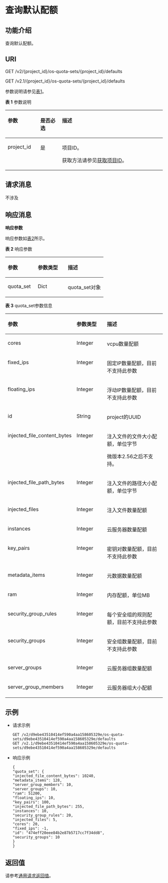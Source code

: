 # 查询默认配额<a name="ZH-CN_TOPIC_0065817716"></a>

## 功能介绍<a name="zh-cn_topic_0057973201_section4302370"></a>

查询默认配额。

## URI<a name="zh-cn_topic_0057973201_section38721337"></a>

GET /v2/\{project\_id\}/os-quota-sets/\{project\_id\}/defaults

GET /v2.1/\{project\_id\}/os-quota-sets/\{project\_id\}/defaults

参数说明请参见[表1](#zh-cn_topic_0057973201_table258804192629)。

**表 1**  参数说明

<a name="zh-cn_topic_0057973201_table258804192629"></a>
<table><thead align="left"><tr id="zh-cn_topic_0057973201_row33277594192629"><th class="cellrowborder" valign="top" width="20.69%" id="mcps1.2.4.1.1"><p id="p5187119"><a name="p5187119"></a><a name="p5187119"></a>参数</p>
</th>
<th class="cellrowborder" valign="top" width="13.79%" id="mcps1.2.4.1.2"><p id="p17503500"><a name="p17503500"></a><a name="p17503500"></a>是否必选</p>
</th>
<th class="cellrowborder" valign="top" width="65.52%" id="mcps1.2.4.1.3"><p id="p8497414"><a name="p8497414"></a><a name="p8497414"></a>描述</p>
</th>
</tr>
</thead>
<tbody><tr id="zh-cn_topic_0057973201_row56232837192629"><td class="cellrowborder" valign="top" width="20.69%" headers="mcps1.2.4.1.1 "><p id="zh-cn_topic_0057973201_p58565959192629"><a name="zh-cn_topic_0057973201_p58565959192629"></a><a name="zh-cn_topic_0057973201_p58565959192629"></a>project_id</p>
</td>
<td class="cellrowborder" valign="top" width="13.79%" headers="mcps1.2.4.1.2 "><p id="zh-cn_topic_0057973201_p46222262192629"><a name="zh-cn_topic_0057973201_p46222262192629"></a><a name="zh-cn_topic_0057973201_p46222262192629"></a>是</p>
</td>
<td class="cellrowborder" valign="top" width="65.52%" headers="mcps1.2.4.1.3 "><p id="p37593705"><a name="p37593705"></a><a name="p37593705"></a>项目ID。</p>
<p id="p1180512217438"><a name="p1180512217438"></a><a name="p1180512217438"></a>获取方法请参见<a href="获取项目ID.md">获取项目ID</a>。</p>
</td>
</tr>
</tbody>
</table>

## 请求消息<a name="zh-cn_topic_0057973201_section42132238"></a>

不涉及

## 响应消息<a name="zh-cn_topic_0057973201_section43645827"></a>

**响应参数**

响应参数如[表2](#zh-cn_topic_0057973201_zh-cn_topic_0057973197_table62068690)所示。

**表 2**  响应参数

<a name="zh-cn_topic_0057973201_zh-cn_topic_0057973197_table62068690"></a>
<table><thead align="left"><tr id="zh-cn_topic_0057973201_zh-cn_topic_0057973197_row56098908"><th class="cellrowborder" valign="top" width="30.643064306430645%" id="mcps1.2.4.1.1"><p id="zh-cn_topic_0057973197_p47717737"><a name="zh-cn_topic_0057973197_p47717737"></a><a name="zh-cn_topic_0057973197_p47717737"></a>参数</p>
</th>
<th class="cellrowborder" valign="top" width="30.643064306430645%" id="mcps1.2.4.1.2"><p id="zh-cn_topic_0057973197_p39931478"><a name="zh-cn_topic_0057973197_p39931478"></a><a name="zh-cn_topic_0057973197_p39931478"></a>参数类型</p>
</th>
<th class="cellrowborder" valign="top" width="38.71387138713872%" id="mcps1.2.4.1.3"><p id="zh-cn_topic_0057973197_p64532721"><a name="zh-cn_topic_0057973197_p64532721"></a><a name="zh-cn_topic_0057973197_p64532721"></a>描述</p>
</th>
</tr>
</thead>
<tbody><tr id="zh-cn_topic_0057973201_zh-cn_topic_0057973197_row59767919"><td class="cellrowborder" valign="top" width="30.643064306430645%" headers="mcps1.2.4.1.1 "><p id="zh-cn_topic_0057973201_zh-cn_topic_0057973197_p9363310"><a name="zh-cn_topic_0057973201_zh-cn_topic_0057973197_p9363310"></a><a name="zh-cn_topic_0057973201_zh-cn_topic_0057973197_p9363310"></a>quota_set</p>
</td>
<td class="cellrowborder" valign="top" width="30.643064306430645%" headers="mcps1.2.4.1.2 "><p id="zh-cn_topic_0057973201_zh-cn_topic_0057973197_p20230678"><a name="zh-cn_topic_0057973201_zh-cn_topic_0057973197_p20230678"></a><a name="zh-cn_topic_0057973201_zh-cn_topic_0057973197_p20230678"></a>Dict</p>
</td>
<td class="cellrowborder" valign="top" width="38.71387138713872%" headers="mcps1.2.4.1.3 "><p id="zh-cn_topic_0057973201_zh-cn_topic_0057973197_p59256190"><a name="zh-cn_topic_0057973201_zh-cn_topic_0057973197_p59256190"></a><a name="zh-cn_topic_0057973201_zh-cn_topic_0057973197_p59256190"></a>quota_set对象</p>
</td>
</tr>
</tbody>
</table>

**表 3**  quota\_set参数信息

<a name="zh-cn_topic_0057973201_table29589013"></a>
<table><thead align="left"><tr id="zh-cn_topic_0057973201_row16562342"><th class="cellrowborder" valign="top" width="34.44344434443444%" id="mcps1.2.4.1.1"><p id="p6588045163210"><a name="p6588045163210"></a><a name="p6588045163210"></a>参数</p>
</th>
<th class="cellrowborder" valign="top" width="21.112111211121114%" id="mcps1.2.4.1.2"><p id="p15588245163210"><a name="p15588245163210"></a><a name="p15588245163210"></a>参数类型</p>
</th>
<th class="cellrowborder" valign="top" width="44.44444444444445%" id="mcps1.2.4.1.3"><p id="p5588145183211"><a name="p5588145183211"></a><a name="p5588145183211"></a>描述</p>
</th>
</tr>
</thead>
<tbody><tr id="zh-cn_topic_0057973201_row28465510"><td class="cellrowborder" valign="top" width="34.44344434443444%" headers="mcps1.2.4.1.1 "><p id="zh-cn_topic_0057973201_p24004958"><a name="zh-cn_topic_0057973201_p24004958"></a><a name="zh-cn_topic_0057973201_p24004958"></a>cores</p>
</td>
<td class="cellrowborder" valign="top" width="21.112111211121114%" headers="mcps1.2.4.1.2 "><p id="zh-cn_topic_0057973201_p72501227151510"><a name="zh-cn_topic_0057973201_p72501227151510"></a><a name="zh-cn_topic_0057973201_p72501227151510"></a>Integer</p>
</td>
<td class="cellrowborder" valign="top" width="44.44444444444445%" headers="mcps1.2.4.1.3 "><p id="zh-cn_topic_0057973199_p47666411392"><a name="zh-cn_topic_0057973199_p47666411392"></a><a name="zh-cn_topic_0057973199_p47666411392"></a>vcpu数量配额</p>
</td>
</tr>
<tr id="zh-cn_topic_0057973201_row26136320"><td class="cellrowborder" valign="top" width="34.44344434443444%" headers="mcps1.2.4.1.1 "><p id="zh-cn_topic_0057973201_p36667161"><a name="zh-cn_topic_0057973201_p36667161"></a><a name="zh-cn_topic_0057973201_p36667161"></a>fixed_ips</p>
</td>
<td class="cellrowborder" valign="top" width="21.112111211121114%" headers="mcps1.2.4.1.2 "><p id="zh-cn_topic_0057973201_p186841317111619"><a name="zh-cn_topic_0057973201_p186841317111619"></a><a name="zh-cn_topic_0057973201_p186841317111619"></a>Integer</p>
</td>
<td class="cellrowborder" valign="top" width="44.44444444444445%" headers="mcps1.2.4.1.3 "><p id="zh-cn_topic_0057973199_p7766144103912"><a name="zh-cn_topic_0057973199_p7766144103912"></a><a name="zh-cn_topic_0057973199_p7766144103912"></a>固定IP数量配额，目前不支持此参数</p>
</td>
</tr>
<tr id="zh-cn_topic_0057973201_row20639791"><td class="cellrowborder" valign="top" width="34.44344434443444%" headers="mcps1.2.4.1.1 "><p id="zh-cn_topic_0057973201_p61210371"><a name="zh-cn_topic_0057973201_p61210371"></a><a name="zh-cn_topic_0057973201_p61210371"></a>floating_ips</p>
</td>
<td class="cellrowborder" valign="top" width="21.112111211121114%" headers="mcps1.2.4.1.2 "><p id="zh-cn_topic_0057973201_p3913118111613"><a name="zh-cn_topic_0057973201_p3913118111613"></a><a name="zh-cn_topic_0057973201_p3913118111613"></a>Integer</p>
</td>
<td class="cellrowborder" valign="top" width="44.44444444444445%" headers="mcps1.2.4.1.3 "><p id="zh-cn_topic_0057973199_p16766740399"><a name="zh-cn_topic_0057973199_p16766740399"></a><a name="zh-cn_topic_0057973199_p16766740399"></a>浮动IP数量配额，目前不支持此参数</p>
</td>
</tr>
<tr id="zh-cn_topic_0057973201_row60052996"><td class="cellrowborder" valign="top" width="34.44344434443444%" headers="mcps1.2.4.1.1 "><p id="zh-cn_topic_0057973201_p32454526"><a name="zh-cn_topic_0057973201_p32454526"></a><a name="zh-cn_topic_0057973201_p32454526"></a>id</p>
</td>
<td class="cellrowborder" valign="top" width="21.112111211121114%" headers="mcps1.2.4.1.2 "><p id="zh-cn_topic_0057973201_p11570940"><a name="zh-cn_topic_0057973201_p11570940"></a><a name="zh-cn_topic_0057973201_p11570940"></a>String</p>
</td>
<td class="cellrowborder" valign="top" width="44.44444444444445%" headers="mcps1.2.4.1.3 "><p id="zh-cn_topic_0057973199_p107671041392"><a name="zh-cn_topic_0057973199_p107671041392"></a><a name="zh-cn_topic_0057973199_p107671041392"></a>project的UUID</p>
</td>
</tr>
<tr id="zh-cn_topic_0057973201_row17123161"><td class="cellrowborder" valign="top" width="34.44344434443444%" headers="mcps1.2.4.1.1 "><p id="zh-cn_topic_0057973201_p44798770"><a name="zh-cn_topic_0057973201_p44798770"></a><a name="zh-cn_topic_0057973201_p44798770"></a>injected_file_content_bytes</p>
</td>
<td class="cellrowborder" valign="top" width="21.112111211121114%" headers="mcps1.2.4.1.2 "><p id="zh-cn_topic_0057973201_p158711821181614"><a name="zh-cn_topic_0057973201_p158711821181614"></a><a name="zh-cn_topic_0057973201_p158711821181614"></a>Integer</p>
</td>
<td class="cellrowborder" valign="top" width="44.44444444444445%" headers="mcps1.2.4.1.3 "><p id="zh-cn_topic_0057973199_p19767154163911"><a name="zh-cn_topic_0057973199_p19767154163911"></a><a name="zh-cn_topic_0057973199_p19767154163911"></a>注入文件的文件大小配额，单位字节</p>
<p id="p171873367419"><a name="p171873367419"></a><a name="p171873367419"></a>微版本2.56之后不支持。</p>
</td>
</tr>
<tr id="zh-cn_topic_0057973201_row41672973"><td class="cellrowborder" valign="top" width="34.44344434443444%" headers="mcps1.2.4.1.1 "><p id="zh-cn_topic_0057973201_p20067663"><a name="zh-cn_topic_0057973201_p20067663"></a><a name="zh-cn_topic_0057973201_p20067663"></a>injected_file_path_bytes</p>
</td>
<td class="cellrowborder" valign="top" width="21.112111211121114%" headers="mcps1.2.4.1.2 "><p id="zh-cn_topic_0057973201_p619932461614"><a name="zh-cn_topic_0057973201_p619932461614"></a><a name="zh-cn_topic_0057973201_p619932461614"></a>Integer</p>
</td>
<td class="cellrowborder" valign="top" width="44.44444444444445%" headers="mcps1.2.4.1.3 "><p id="zh-cn_topic_0057973199_p1176715413396"><a name="zh-cn_topic_0057973199_p1176715413396"></a><a name="zh-cn_topic_0057973199_p1176715413396"></a>注入文件的路径大小配额，单位字节</p>
</td>
</tr>
<tr id="zh-cn_topic_0057973201_row24170571"><td class="cellrowborder" valign="top" width="34.44344434443444%" headers="mcps1.2.4.1.1 "><p id="zh-cn_topic_0057973201_p11659216"><a name="zh-cn_topic_0057973201_p11659216"></a><a name="zh-cn_topic_0057973201_p11659216"></a>injected_files</p>
</td>
<td class="cellrowborder" valign="top" width="21.112111211121114%" headers="mcps1.2.4.1.2 "><p id="zh-cn_topic_0057973201_p967412256162"><a name="zh-cn_topic_0057973201_p967412256162"></a><a name="zh-cn_topic_0057973201_p967412256162"></a>Integer</p>
</td>
<td class="cellrowborder" valign="top" width="44.44444444444445%" headers="mcps1.2.4.1.3 "><p id="zh-cn_topic_0057973199_p9767246391"><a name="zh-cn_topic_0057973199_p9767246391"></a><a name="zh-cn_topic_0057973199_p9767246391"></a>注入文件数量配额</p>
</td>
</tr>
<tr id="zh-cn_topic_0057973201_row17870531"><td class="cellrowborder" valign="top" width="34.44344434443444%" headers="mcps1.2.4.1.1 "><p id="zh-cn_topic_0057973201_p38226869"><a name="zh-cn_topic_0057973201_p38226869"></a><a name="zh-cn_topic_0057973201_p38226869"></a>instances</p>
</td>
<td class="cellrowborder" valign="top" width="21.112111211121114%" headers="mcps1.2.4.1.2 "><p id="zh-cn_topic_0057973201_p1375472610167"><a name="zh-cn_topic_0057973201_p1375472610167"></a><a name="zh-cn_topic_0057973201_p1375472610167"></a>Integer</p>
</td>
<td class="cellrowborder" valign="top" width="44.44444444444445%" headers="mcps1.2.4.1.3 "><p id="zh-cn_topic_0057973199_p1876714183917"><a name="zh-cn_topic_0057973199_p1876714183917"></a><a name="zh-cn_topic_0057973199_p1876714183917"></a>云服务器数量配额</p>
</td>
</tr>
<tr id="zh-cn_topic_0057973201_row34050285"><td class="cellrowborder" valign="top" width="34.44344434443444%" headers="mcps1.2.4.1.1 "><p id="zh-cn_topic_0057973201_p6609735"><a name="zh-cn_topic_0057973201_p6609735"></a><a name="zh-cn_topic_0057973201_p6609735"></a>key_pairs</p>
</td>
<td class="cellrowborder" valign="top" width="21.112111211121114%" headers="mcps1.2.4.1.2 "><p id="zh-cn_topic_0057973201_p18933527131610"><a name="zh-cn_topic_0057973201_p18933527131610"></a><a name="zh-cn_topic_0057973201_p18933527131610"></a>Integer</p>
</td>
<td class="cellrowborder" valign="top" width="44.44444444444445%" headers="mcps1.2.4.1.3 "><p id="zh-cn_topic_0057973199_p1876716493911"><a name="zh-cn_topic_0057973199_p1876716493911"></a><a name="zh-cn_topic_0057973199_p1876716493911"></a>密钥对数量配额，目前不支持此参数</p>
</td>
</tr>
<tr id="zh-cn_topic_0057973201_row48158284"><td class="cellrowborder" valign="top" width="34.44344434443444%" headers="mcps1.2.4.1.1 "><p id="zh-cn_topic_0057973201_p8506968"><a name="zh-cn_topic_0057973201_p8506968"></a><a name="zh-cn_topic_0057973201_p8506968"></a>metadata_items</p>
</td>
<td class="cellrowborder" valign="top" width="21.112111211121114%" headers="mcps1.2.4.1.2 "><p id="zh-cn_topic_0057973201_p616716297166"><a name="zh-cn_topic_0057973201_p616716297166"></a><a name="zh-cn_topic_0057973201_p616716297166"></a>Integer</p>
</td>
<td class="cellrowborder" valign="top" width="44.44444444444445%" headers="mcps1.2.4.1.3 "><p id="zh-cn_topic_0057973199_p187671742393"><a name="zh-cn_topic_0057973199_p187671742393"></a><a name="zh-cn_topic_0057973199_p187671742393"></a>元数据数量配额</p>
</td>
</tr>
<tr id="zh-cn_topic_0057973201_row57789353"><td class="cellrowborder" valign="top" width="34.44344434443444%" headers="mcps1.2.4.1.1 "><p id="zh-cn_topic_0057973201_p50425983"><a name="zh-cn_topic_0057973201_p50425983"></a><a name="zh-cn_topic_0057973201_p50425983"></a>ram</p>
</td>
<td class="cellrowborder" valign="top" width="21.112111211121114%" headers="mcps1.2.4.1.2 "><p id="zh-cn_topic_0057973201_p45674313166"><a name="zh-cn_topic_0057973201_p45674313166"></a><a name="zh-cn_topic_0057973201_p45674313166"></a>Integer</p>
</td>
<td class="cellrowborder" valign="top" width="44.44444444444445%" headers="mcps1.2.4.1.3 "><p id="zh-cn_topic_0057973199_p17670483911"><a name="zh-cn_topic_0057973199_p17670483911"></a><a name="zh-cn_topic_0057973199_p17670483911"></a>内存配额，单位MB</p>
</td>
</tr>
<tr id="zh-cn_topic_0057973201_row14036819"><td class="cellrowborder" valign="top" width="34.44344434443444%" headers="mcps1.2.4.1.1 "><p id="zh-cn_topic_0057973201_p63240543"><a name="zh-cn_topic_0057973201_p63240543"></a><a name="zh-cn_topic_0057973201_p63240543"></a>security_group_rules</p>
</td>
<td class="cellrowborder" valign="top" width="21.112111211121114%" headers="mcps1.2.4.1.2 "><p id="zh-cn_topic_0057973201_p996283313164"><a name="zh-cn_topic_0057973201_p996283313164"></a><a name="zh-cn_topic_0057973201_p996283313164"></a>Integer</p>
</td>
<td class="cellrowborder" valign="top" width="44.44444444444445%" headers="mcps1.2.4.1.3 "><p id="zh-cn_topic_0057973199_p97671453913"><a name="zh-cn_topic_0057973199_p97671453913"></a><a name="zh-cn_topic_0057973199_p97671453913"></a>每个安全组的规则配额，目前不支持此参数</p>
</td>
</tr>
<tr id="zh-cn_topic_0057973201_row55715684"><td class="cellrowborder" valign="top" width="34.44344434443444%" headers="mcps1.2.4.1.1 "><p id="zh-cn_topic_0057973201_p16676575"><a name="zh-cn_topic_0057973201_p16676575"></a><a name="zh-cn_topic_0057973201_p16676575"></a>security_groups</p>
</td>
<td class="cellrowborder" valign="top" width="21.112111211121114%" headers="mcps1.2.4.1.2 "><p id="zh-cn_topic_0057973201_p897113510165"><a name="zh-cn_topic_0057973201_p897113510165"></a><a name="zh-cn_topic_0057973201_p897113510165"></a>Integer</p>
</td>
<td class="cellrowborder" valign="top" width="44.44444444444445%" headers="mcps1.2.4.1.3 "><p id="zh-cn_topic_0057973199_p10769114153919"><a name="zh-cn_topic_0057973199_p10769114153919"></a><a name="zh-cn_topic_0057973199_p10769114153919"></a>安全组数量配额，目前不支持此参数</p>
</td>
</tr>
<tr id="zh-cn_topic_0057973201_row28948990"><td class="cellrowborder" valign="top" width="34.44344434443444%" headers="mcps1.2.4.1.1 "><p id="zh-cn_topic_0057973201_p63166834"><a name="zh-cn_topic_0057973201_p63166834"></a><a name="zh-cn_topic_0057973201_p63166834"></a>server_groups</p>
</td>
<td class="cellrowborder" valign="top" width="21.112111211121114%" headers="mcps1.2.4.1.2 "><p id="zh-cn_topic_0057973201_p8691183631616"><a name="zh-cn_topic_0057973201_p8691183631616"></a><a name="zh-cn_topic_0057973201_p8691183631616"></a>Integer</p>
</td>
<td class="cellrowborder" valign="top" width="44.44444444444445%" headers="mcps1.2.4.1.3 "><p id="zh-cn_topic_0057973199_p7769944391"><a name="zh-cn_topic_0057973199_p7769944391"></a><a name="zh-cn_topic_0057973199_p7769944391"></a>云服务器组数量配额</p>
</td>
</tr>
<tr id="zh-cn_topic_0057973201_row32659336"><td class="cellrowborder" valign="top" width="34.44344434443444%" headers="mcps1.2.4.1.1 "><p id="zh-cn_topic_0057973201_p28160592"><a name="zh-cn_topic_0057973201_p28160592"></a><a name="zh-cn_topic_0057973201_p28160592"></a>server_group_members</p>
</td>
<td class="cellrowborder" valign="top" width="21.112111211121114%" headers="mcps1.2.4.1.2 "><p id="zh-cn_topic_0057973201_p1186383713163"><a name="zh-cn_topic_0057973201_p1186383713163"></a><a name="zh-cn_topic_0057973201_p1186383713163"></a>Integer</p>
</td>
<td class="cellrowborder" valign="top" width="44.44444444444445%" headers="mcps1.2.4.1.3 "><p id="zh-cn_topic_0057973199_p5769134203914"><a name="zh-cn_topic_0057973199_p5769134203914"></a><a name="zh-cn_topic_0057973199_p5769134203914"></a>云服务器组大小配额</p>
</td>
</tr>
</tbody>
</table>

## 示例<a name="zh-cn_topic_0057973201_section57268131"></a>

-   请求示例

    ```
    GET /v2/d9ebe43510414ef590a4aa158605329e/os-quota-sets/d9ebe43510414ef590a4aa158605329e/defaults
    GET /v2.1/d9ebe43510414ef590a4aa158605329e/os-quota-sets/d9ebe43510414ef590a4aa158605329e/defaults
    ```

-   响应示例

    ```
    {
    "quota_set": {
    "injected_file_content_bytes": 10240,
    "metadata_items": 128,
    "server_group_members": 10,
    "server_groups": 10,
    "ram": 51200,
    "floating_ips": 10,
    "key_pairs": 100,
    "injected_file_path_bytes": 255,
    "instances": 10,
    "security_group_rules": 20,
    "injected_files": 5,
    "cores": 20,
    "fixed_ips": -1,
    "id": "474eff20eee84b2e87b5717cc7f34dd8",
    "security_groups": 10
    }
    }
    ```


## 返回值<a name="zh-cn_topic_0057973201_zh-cn_topic_0020212692_section22960139"></a>

请参考[通用请求返回值](通用请求返回值.md)。

